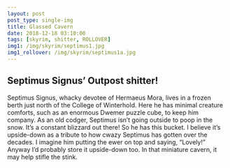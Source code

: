 ```yaml
---
layout: post
post_type: single-img
title: Glassed Cavern
date: 2018-12-18 03:10:00
tags: [skyrim, shitter, ROLLOVER]
img1: /img/skyrim/septimus1.jpg
img1_rollover: /img/skyrim/septimus1a.jpg
---
```

## Septimus Signus’ Outpost shitter!

Septimus Signus, whacky devotee of Hermaeus Mora, lives in a frozen berth just north of the College of Winterhold. Here he has minimal creature comforts, such as an enormous Dwemer puzzle cube, to keep him company. As an old codger, Septimus isn’t going outside to poop in the snow. It’s a constant blizzard out there! So he has this bucket. I believe it’s upside-down as a tribute to how cwazy Septimus has gotten over the decades. I imagine him putting the ewer on top and saying, “Lovely!” Anyway I’d probably store it upside-down too. In that miniature cavern, it may help stifle the stink.
